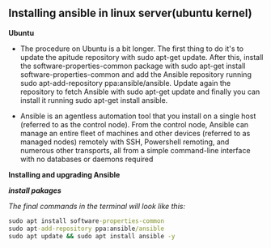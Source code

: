 ## Installing ansible in linux server(ubuntu kernel)

**Ubuntu**

* The procedure on Ubuntu is a bit longer. The first thing to do it's to update the apitude repository with sudo apt-get update. After this, install the software-properties-common package with sudo apt-get install software-properties-common and add the Ansible repository running sudo apt-add-repository ppa:ansible/ansible. Update again the repository to fetch Ansible with sudo apt-get update and finally you can install it running sudo apt-get install ansible.

* Ansible is an agentless automation tool that you install on a single host (referred to as the control node). From the control node, Ansible can manage an entire fleet of machines and other devices (referred to as managed nodes) remotely with SSH, Powershell remoting, and numerous other transports, all from a simple command-line interface with no databases or daemons required

**Installing and upgrading Ansible**

_**install pakages**_

_The final commands in the terminal will look like this:_

```cmd
sudo apt install software-properties-common
sudo apt-add-repository ppa:ansible/ansible
sudo apt update && sudo apt install ansible -y 
```



















































































































































































































































































































